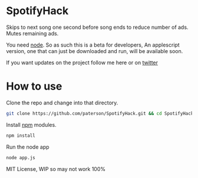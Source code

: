 SpotifyHack
===========

Skips to next song one second before song ends to reduce number of ads. Mutes remaining ads.

You need [node](http://nodejs.org/). So as such this is a beta for developers, An applescript version, one that can just be downloaded and run, will be available soon.

If you want updates on the project follow me here or on [twitter](http://twitter.com/_niall)

How to use
==========

Clone the repo and change into that directory.

```bash
git clone https://github.com/paterson/SpotifyHack.git && cd SpotifyHack
```
Install [npm](https://www.npmjs.org/) modules.

```bash
npm install
```
Run the node app

```bash
node app.js
```

MIT License, WIP so may not work 100%
